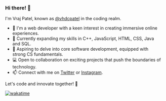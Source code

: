 ### Hi there! 👋

I'm Vraj Patel, known as [@vhdcpatel](https://github.com/vhdcpatel) in the coding realm.

- 🔭 I'm a web developer with a keen interest in creating immersive online experiences.
- 🌱 Currently expanding my skills in C++, JavaScript, HTML, CSS, Java and SQL.
- 🚀 Aspiring to delve into core software development, equipped with strong CS fundamentals.
- 💻 Open to collaboration on exciting projects that push the boundaries of technology.
- 📫 Connect with me on [Twitter](https://twitter.com/vhdcpatel) or [Instagram](https://www.instagram.com/_vhdcpatel_).

Let's code and innovate together! 🚀

 [![wakatime](https://wakatime.com/badge/user/018bfa31-2d69-4149-9d2a-21d380811162.svg)](https://wakatime.com/@018bfa31-2d69-4149-9d2a-21d380811162)


